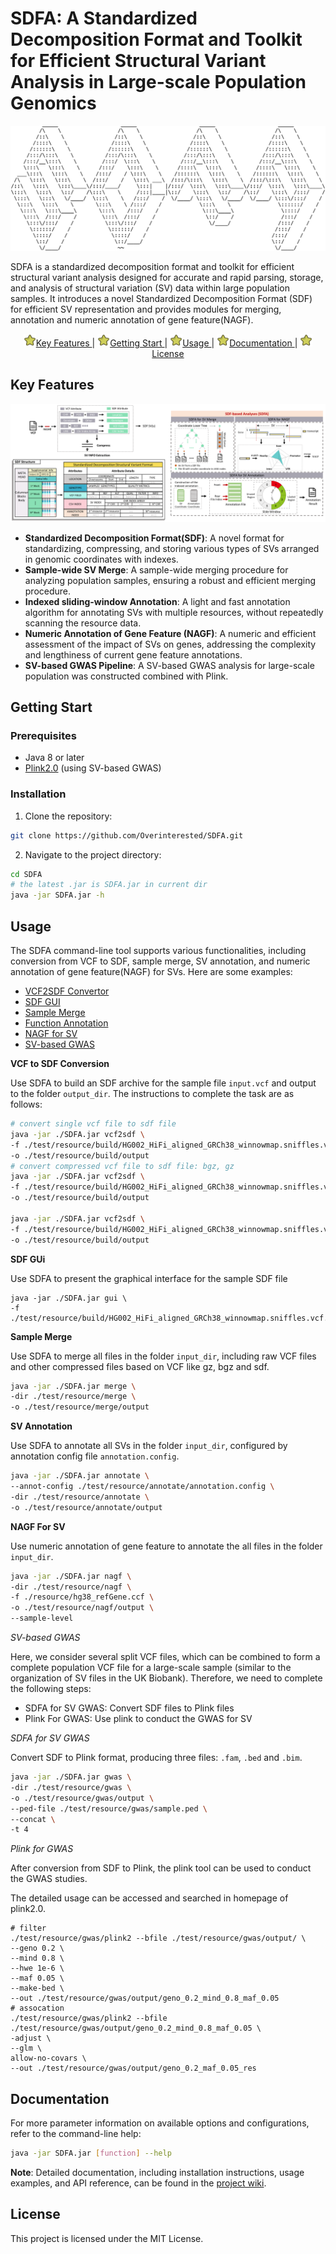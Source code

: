 # SDFA: A Standardized Decomposition Format and Toolkit for Efficient Structural Variant Analysis in Large-scale Population Genomics



<div align="center"> 
    <img src="assets/logo.png" alt="SDFA Logo" width="800" height="200"> 
</div>

SDFA is a standardized decomposition format and toolkit for efficient structural variant analysis designed for accurate and rapid parsing, storage, and analysis of structural variation (SV) data within large population samples. It introduces a novel Standardized Decomposition Format (SDF) for efficient SV representation and provides modules for merging, annotation and numeric annotation of gene feature(NAGF).

<p align="center">
    <a href="#key-features">
        <img src="./assets/xingxing.png" width=20 alt="*">Key Features
    </a>
    |
    <a href="#getting-start">
        <img src="./assets/xingxing.png" width=20 alt="*">Getting Start
    </a>
    |
    <a href="#usage">
        <img src="./assets/xingxing.png" width=20 alt="*">Usage
    </a>
    |
    <a href="#documentation">
        <img src="./assets/xingxing.png" width=20 alt="*">Documentation
    </a>
    |
    <a href="#license">
        <img src="./assets/xingxing.png" width=20 alt="*">License
    </a>
</p>

## Key Features

<img src="./assets/github_overview.png" alt="SDFA Framework"></img>

- **Standardized Decomposition Format(SDF)**: A novel format for standardizing, compressing, and storing various types of SVs arranged in genomic coordinates with indexes.
- **Sample-wide SV Merge**: A sample-wide merging procedure for analyzing population samples, ensuring a robust and efficient merging procedure.
- **Indexed sliding-window Annotation**: A light and fast annotation algorithm for annotating SVs with multiple resources, without repeatedly scanning the resource data.
- **Numeric Annotation of Gene Feature (NAGF)**: A numeric and efficient assessment of the impact of SVs on genes, addressing the complexity and lengthiness of current gene feature annotations.
- **SV-based GWAS Pipeline**: A SV-based GWAS analysis for large-scale population was constructed combined with Plink.

## Getting Start

### Prerequisites

- Java 8 or later
- [Plink2.0](https://www.cog-genomics.org/plink/2.0/) (using SV-based GWAS)

### Installation

1. Clone the repository:

```bash
git clone https://github.com/Overinterested/SDFA.git
```

2. Navigate to the project directory:

```bash
cd SDFA
# the latest .jar is SDFA.jar in current dir
java -jar SDFA.jar -h  
```

## Usage

The SDFA command-line tool supports various functionalities, including conversion from VCF to SDF, sample merge, SV annotation, and numeric annotation of gene feature(NAGF) for SVs. Here are some examples:

- <a href="#vcf2sdf">VCF2SDF Convertor</a>
- <a href="#gui">SDF GUI</a>
- <a href="#merge">Sample Merge</a>
- <a href="#annotation">Function Annotation</a>
- <a href="#nagf">NAGF for SV</a>
- <a href="#sv_gwas">SV-based GWAS</a>

<a name="vcf2sdf"></a>
**VCF to SDF Conversion**

Use SDFA to build an SDF archive for the sample file `input.vcf` and output to the folder `output_dir`. The instructions to complete the task are as follows:

```bash
# convert single vcf file to sdf file
java -jar ./SDFA.jar vcf2sdf \
-f ./test/resource/build/HG002_HiFi_aligned_GRCh38_winnowmap.sniffles.vcf \
-o ./test/resource/build/output
# convert compressed vcf file to sdf file: bgz, gz
java -jar ./SDFA.jar vcf2sdf \
-f ./test/resource/build/HG002_HiFi_aligned_GRCh38_winnowmap.sniffles.vcf.bgz \
-o ./test/resource/build/output

java -jar ./SDFA.jar vcf2sdf \
-f ./test/resource/build/HG002_HiFi_aligned_GRCh38_winnowmap.sniffles.vcf.gz \
-o ./test/resource/build/output

```

<a name="gui"></a>**SDF GUi**

Use SDFA to present the graphical interface for the sample SDF file

```shell
java -jar ./SDFA.jar gui \
-f ./test/resource/build/HG002_HiFi_aligned_GRCh38_winnowmap.sniffles.vcf.sdf
```

<a name="merge"></a>**Sample Merge**

Use SDFA to merge all files in the folder `input_dir`, including raw VCF files and other compressed files based on VCF like gz, bgz and sdf.

```bash
java -jar ./SDFA.jar merge \
-dir ./test/resource/merge \
-o ./test/resource/merge/output
```

<a name="annotation"></a>**SV Annotation**

Use SDFA to annotate all SVs in the folder `input_dir`, configured by annotation config file `annotation.config`.

```bash
java -jar ./SDFA.jar annotate \
--annot-config ./test/resource/annotate/annotation.config \
-dir ./test/resource/annotate \
-o ./test/resource/annotate/output
```

<a name="ngf"></a>**NAGF For SV**

Use numeric annotation of gene feature to annotate the all files in the folder `input_dir`.

```bash
java -jar ./SDFA.jar nagf \
-dir ./test/resource/nagf \
-f ./resource/hg38_refGene.ccf \
-o ./test/resource/nagf/output \
--sample-level
```
<a name="sv_gwas"></a>*SV-based GWAS*

Here, we consider several split VCF files, which can be combined to form a complete population VCF file for a large-scale sample (similar to the organization of SV files in the UK Biobank). Therefore, we need to complete the following steps:

- <a name="#SDF2Plink">SDFA for SV GWAS</a>: Convert SDF files to Plink files
- <a name="#plink">Plink For GWAS</a>: Use plink to conduct the GWAS for SV

<a name="SDF2Plink"></a>*SDFA for SV GWAS*

Convert SDF to Plink format, producing three files: `.fam`, `.bed` and `.bim`.

```bash
java -jar ./SDFA.jar gwas \
-dir ./test/resource/gwas \
-o ./test/resource/gwas/output \
--ped-file ./test/resource/gwas/sample.ped \
--concat \
-t 4
```
<a name="plink"></a>*Plink for GWAS*

After conversion from SDF to Plink, the plink tool can be used to conduct the GWAS studies.

The detailed usage can be accessed and searched in homepage of plink2.0.

``` shell
# filter
./test/resource/gwas/plink2 --bfile ./test/resource/gwas/output/ \
--geno 0.2 \
--mind 0.8 \
--hwe 1e-6 \
--maf 0.05 \
--make-bed \
--out ./test/resource/gwas/output/geno_0.2_mind_0.8_maf_0.05
# assocation
./test/resource/gwas/plink2 --bfile ./test/resource/gwas/output/geno_0.2_mind_0.8_maf_0.05 \
-adjust \
--glm \
allow-no-covars \
--out ./test/resource/gwas/output/geno_0.2_maf_0.05_res

```

## Documentation

For more parameter information on available options and configurations, refer to the command-line help:

```bash
java -jar SDFA.jar [function] --help
```

**Note**: Detailed documentation, including installation instructions, usage examples, and API reference, can be found in the [project wiki](https://github.com/Overinterested/SDFA/wiki).

## License

This project is licensed under the MIT License.
